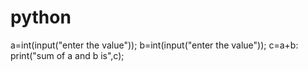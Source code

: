# python
a=int(input("enter the value"));
b=int(input("enter the value"));
c=a+b:
print("sum of a and b is",c);
